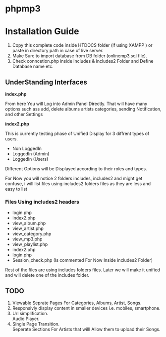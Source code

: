 # phpmp3
<h1> Installation Guide </h1>
<ol>
  <li>Copy this complete code inside HTDOCS folder (if using XAMPP ) or paste in directory path in case of live server.</li>
  <li>Make Sure to import database from DB folder (onlinemp3.sql file).</li>
  <li>Check conncetion.php inside Includes & includes2 Folder and Define Database name etc.</li>
  </ol>
<h2> UnderStanding Interfaces </h2>
<strong> index.php </strong>
<p>From here You will Log into Admin Panel Directly. That will have many options such ass add, delete albums artists categories, sending Notification, and other Settings </p>
<strong> index2.php </strong>
<p> This is currently testing phase of Unified Display for 3 diffrent types of users.
<ul>
  <li>Non LoggedIn</li>
  <li>LoggedIn (Admin)</li>
  <li>LoggedIn (Users)</li>
  </p>
</ul>
Different Options will be Displayed according to their roles and types.

<p>For Now you will notice 2 folders includes, includes2 and might get confuse, i will list files using includes2 folders files as they are less and easy to list  </p>
<h3> Files Using includes2 headers </h3>
<ul>
<li>login.php </li>
<li>index2.php </li>
<li>view_album.php </li>
<li>view_artist.php </li>
<li>view_category.php </li>
<li>view_mp3.php  </li>
<li>view_playlist.php</li>
<li>index2.php</li>
<li>login.php</li>

<li>Session_check.php (Is commented For Now Inside includes2 Folder)</li>
</ul>

<p> Rest of the files are using includes folders files. 
Later we will make it unified and will delete one of the includes folder.</p>

<h2> TODO </h2>
<ol>
  <li>Viewable Seprate Pages For Categories, Albums, Artist, Songs.</li>
  <li>Responsivly display content in smaller devices i.e. mobiles, smartphone.</li>
  <li> Url simplification. </li
  <li> Audio Player. </li>
  <li> Single Page Transition.</li
  <li> Seperate Sections For Artists that willl Allow them to upload their Songs.</li>
</ol>
  
